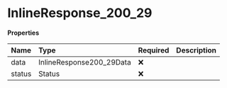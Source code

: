 # InlineResponse_200_29

**Properties**

| Name   | Type                     | Required | Description |
| :----- | :----------------------- | :------- | :---------- |
| data   | InlineResponse200_29Data | ❌       |             |
| status | Status                   | ❌       |             |
